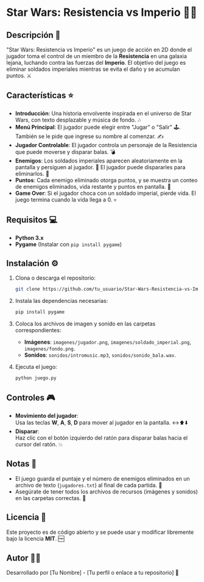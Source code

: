 # Star Wars: Resistencia vs Imperio 🌌💥

## Descripción 🚀

"Star Wars: Resistencia vs Imperio" es un juego de acción en 2D donde el jugador toma el control de un miembro de la **Resistencia** en una galaxia lejana, luchando contra las fuerzas del **Imperio**. El objetivo del juego es eliminar soldados imperiales mientras se evita el daño y se acumulan puntos. ⚔️

## Características ⭐

- **Introducción**: Una historia envolvente inspirada en el universo de Star Wars, con texto desplazable y música de fondo. 🎶
- **Menú Principal**: El jugador puede elegir entre "Jugar" o "Salir" 🕹️. También se le pide que ingrese su nombre al comenzar. ✍️
- **Jugador Controlable**: El jugador controla un personaje de la Resistencia que puede moverse y disparar balas. 💣
- **Enemigos**: Los soldados imperiales aparecen aleatoriamente en la pantalla y persiguen al jugador. 👾 El jugador puede dispararles para eliminarlos. 🚀
- **Puntos**: Cada enemigo eliminado otorga puntos, y se muestra un conteo de enemigos eliminados, vida restante y puntos en pantalla. 🎯
- **Game Over**: Si el jugador choca con un soldado imperial, pierde vida. El juego termina cuando la vida llega a 0. 💀

## Requisitos 💻

- **Python 3.x**
- **Pygame** (Instalar con `pip install pygame`)

## Instalación ⚙️

1. Clona o descarga el repositorio:
    ```bash
    git clone https://github.com/tu_usuario/Star-Wars-Resistencia-vs-Imperio.git
    ```
   
2. Instala las dependencias necesarias:
    ```bash
    pip install pygame
    ```

3. Coloca los archivos de imagen y sonido en las carpetas correspondientes:
    - **Imágenes**: `imagenes/jugador.png`, `imagenes/soldado_imperial.png`, `imagenes/fondo.png`.
    - **Sonidos**: `sonidos/intromusic.mp3`, `sonidos/sonido_bala.wav`.

4. Ejecuta el juego:
    ```bash
    python juego.py
    ```

## Controles 🎮

- **Movimiento del jugador**:  
  Usa las teclas **W**, **A**, **S**, **D** para mover al jugador en la pantalla. ↔️⬆️⬇️
- **Disparar**:  
  Haz clic con el botón izquierdo del ratón para disparar balas hacia el cursor del ratón. 💥

## Notas 📜

- El juego guarda el puntaje y el número de enemigos eliminados en un archivo de texto (`jugadores.txt`) al final de cada partida. 💾
- Asegúrate de tener todos los archivos de recursos (imágenes y sonidos) en las carpetas correctas. 📂

## Licencia 📝

Este proyecto es de código abierto y se puede usar y modificar libremente bajo la licencia **MIT**. 🆓

## Autor 👨‍💻

Desarrollado por [Tu Nombre] - [Tu perfil o enlace a tu repositorio] 🌟
